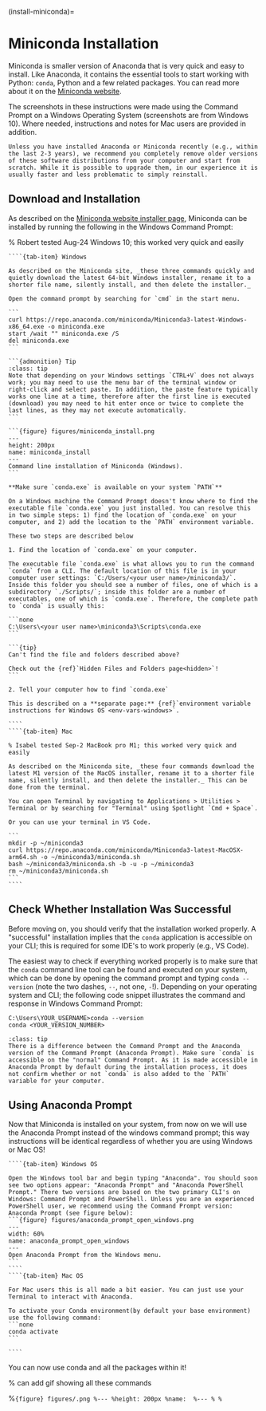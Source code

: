 (install-miniconda)=
# Miniconda Installation

Miniconda is smaller version of Anaconda that is very quick and easy to install. Like Anaconda, it contains the essential tools to start working with Python: `conda`, Python and a few related packages. You can read more about it on the [Miniconda website](https://docs.anaconda.com/miniconda/).

The screenshots in these instructions were made using the Command Prompt on a Windows Operating System (screenshots are from Windows 10). Where needed, instructions and notes for Mac users are provided in addition.

```{tip}
Unless you have installed Anaconda or Miniconda recently (e.g., within the last 2-3 years), we recommend you completely remove older versions of these software distributions from your computer and start from scratch. While it is possible to upgrade them, in our experience it is usually faster and less problematic to simply reinstall.
```

## Download and Installation

As described on the [Miniconda website installer page](https://docs.anaconda.com/miniconda/#quick-command-line-install), Miniconda can be installed by running the following in the Windows Command Prompt:

% Robert tested Aug-24 Windows 10; this worked very quick and easily

`````{tab-set}
````{tab-item} Windows

As described on the Miniconda site, _these three commands quickly and quietly download the latest 64-bit Windows installer, rename it to a shorter file name, silently install, and then delete the installer._

Open the command prompt by searching for `cmd` in the start menu.

```
curl https://repo.anaconda.com/miniconda/Miniconda3-latest-Windows-x86_64.exe -o miniconda.exe
start /wait "" miniconda.exe /S
del miniconda.exe
```

```{admonition} Tip
:class: tip
Note that depending on your Windows settings `CTRL+V` does not always work; you may need to use the menu bar of the terminal window or right-click and select paste. In addition, the paste feature typically works one line at a time, therefore after the first line is executed (download) you may need to hit enter once or twice to complete the last lines, as they may not execute automatically.
```

```{figure} figures/miniconda_install.png
---
height: 200px
name: miniconda_install
---
Command line installation of Miniconda (Windows).
```

**Make sure `conda.exe` is available on your system `PATH`**

On a Windows machine the Command Prompt doesn't know where to find the executable file `conda.exe` you just installed. You can resolve this in two simple steps: 1) find the location of `conda.exe` on your computer, and 2) add the location to the `PATH` environment variable.

These two steps are described below

1. Find the location of `conda.exe` on your computer.

The executable file `conda.exe` is what allows you to run the command `conda` from a CLI. The default location of this file is in your computer user settings: `C:/Users/<your user name>/miniconda3/`. Inside this folder you should see a number of files, one of which is a subdirectory `./Scripts/`; inside this folder are a number of executables, one of which is `conda.exe`. Therefore, the complete path to `conda` is usually this:

```none
C:\Users\<your user name>\miniconda3\Scripts\conda.exe
```

```{tip}
Can't find the file and folders described above?

Check out the {ref}`Hidden Files and Folders page<hidden>`!
```

2. Tell your computer how to find `conda.exe`

This is described on a **separate page:** {ref}`environment variable instructions for Windows OS <env-vars-windows>`.

````
````{tab-item} Mac

% Isabel tested Sep-2 MacBook pro M1; this worked very quick and easily

As described on the Miniconda site, _these four commands download the latest M1 version of the MacOS installer, rename it to a shorter file name, silently install, and then delete the installer._ This can be done from the terminal.

You can open Terminal by navigating to Applications > Utilities > Terminal or by searching for "Terminal" using Spotlight `Cmd + Space`. 

Or you can use your terminal in VS Code.  

```
mkdir -p ~/miniconda3
curl https://repo.anaconda.com/miniconda/Miniconda3-latest-MacOSX-arm64.sh -o ~/miniconda3/miniconda.sh
bash ~/miniconda3/miniconda.sh -b -u -p ~/miniconda3
rm ~/miniconda3/miniconda.sh
```
````
`````


## Check Whether Installation Was Successful

Before moving on, you should verify that the installation worked properly. A "successful" installation implies that the `conda` application is accessible on your CLI; this is required for some IDE's to work properly (e.g., VS Code).

The easiest way to check if everything worked properly is to make sure that the `conda` command line tool can be found and executed on your system, which can be done by opening the command prompt and typing `conda --version` (note the two dashes, `--`, not one, `-`!). Depending on your operating system and CLI; the following code snippet illustrates the command and response in Windows Command Prompt:

```none
C:\Users\YOUR_USERNAME>conda --version
conda <YOUR_VERSION_NUMBER>
```

```{admonition} Note to Windows Users
:class: tip
There is a difference between the Command Prompt and the Anaconda version of the Command Prompt (Anaconda Prompt). Make sure `conda` is accessible on the "normal" Command Prompt. As it is made accessible in Anaconda Prompt by default during the installation process, it does not confirm whether or not `conda` is also added to the `PATH` variable for your computer.
```

## Using Anaconda Prompt

Now that Miniconda is installed on your system, from now on we will use the Anaconda Prompt instead of the windows command prompt; this way instructions will be identical regardless of whether you are using Windows or Mac OS!

`````{tab-set}
````{tab-item} Windows OS

Open the Windows tool bar and begin typing "Anaconda". You should soon see two options appear: "Anaconda Prompt" and "Anaconda PowerShell Prompt." There two versions are based on the two primary CLI's on Windows: Command Prompt and PowerShell. Unless you are an experienced PowerShell user, we recommend using the Command Prompt version: Anaconda Prompt (see figure below):
```{figure} figures/anaconda_prompt_open_windows.png
---
width: 60%
name: anaconda_prompt_open_windows
---
Open Anaconda Prompt from the Windows menu.
```
````
````{tab-item} Mac OS

For Mac users this is all made a bit easier. You can just use your Terminal to interact with Anaconda.

To activate your Conda environment(by default your base environment) use the following command:
```none
conda activate
```

````
`````

You can now use conda and all the packages within it!

% can add gif showing all these commands




%```{figure} figures/.png
%---
%height: 200px
%name: 
%---
%
%```